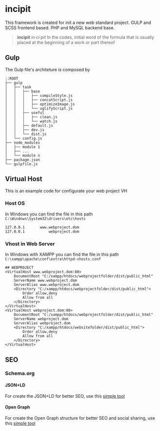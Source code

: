 # incipit
This framework is created for init a new web standard project.
GULP and SCSS frontend based.
PHP and MySQL backend base.

> **incipit**
> *ìn·ci·pit*
> In the codes, initial word of the formula
> that is usually placed at the beginning of a work or part thereof

## Gulp
The Gulp file's architeture is composed by
```
::ROOT
├── gulp
│   ├── task
│   │   ├── base
│   │   │   ├── compileStyle.js
│   │   │   ├── concatScript.js
│   │   │   ├── optimizeImage.js
│   │   │   └── uglifyScript.js
│   │   ├── useful
│   │   │   ├── clean.js
│   │   │   └── watch.js
│   │   ├── default.js
│   │   ├── dev.js
│   │   └── dist.js
│   └── config.js
├── node_modules
│   ├── module 1
│   ├── ...
│   └── module n
├── package.json
└── gulpfile.js
```

## Virtual Host
This is an example code for configurate your web project VH
### Host OS
In Windows you can find the file in this path `C:\Windows\System32\drivers\etc\hosts`
```
127.0.0.1       www.webproject.dom
127.0.0.1           webproject.dom
```
### Vhost in Web Server
In Windows with XAMPP you can find the file in this path `C:\xampp\apache\conf\extra\httpd-vhosts.conf `
```
## WEBPROJECT
<VirtualHost www.webproject.dom:80>
    DocumentRoot "C:/xampp/htdocs/webprojectfolder/dist/public_html"
    ServerName www.webproject.dom
    ServerAlias www.webproject.dom
    <Directory "C:/xampp/htdocs/webprojectfolder/dist/public_html">
        Order allow,deny
        Allow from all
    </Directory>
</VirtualHost>
<VirtualHost webproject.dom:80>
    DocumentRoot "C:/xampp/htdocs/webprojectfolder/dist/public_html"
    ServerName webproject.dom
    ServerAlias webproject.dom
    <Directory "C:/xampp/htdocs/websitefolder/dist/public_html">
        Order allow,deny
        Allow from all
    </Directory>
</VirtualHost>
```

## SEO
### Schema.org
#### JSON+LD
For create the JSON+LD for better SEO, use this [simple tool](http://json-ld.org/playground/)
#### Open Graph
For create the Open Graph structure for better SEO and social sharing, use this [simple tool](http://www.metataggenerator.org/open-graph-meta-tags/)
